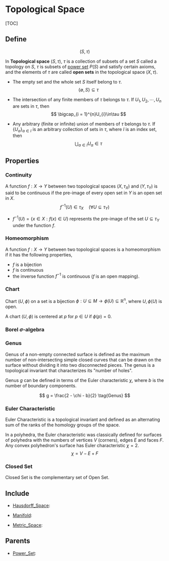 # Topological Space

[TOC]

## Define

$$
(S, \tau)
$$

In **Topological space** $(S, \tau)$, $\tau$ is a collection of subsets of a set $S$ called a topology on $S$, $\tau$ is subsets of [power set](./Power_Set.md) $P(S)$ and satisfy certain axioms, and the elements of $\tau$ are called **open sets** in the topological space $(X,\tau)$.

- The empty set and the whole set $S$ itself belong to $\tau$.
$$
\{\emptyset, S\} \subseteq \tau
$$

- The intersection of any finite members of $\tau$ belongs to $\tau$. If $U_{1},U_{2},\cdots,U_{n}$ are sets in $\tau$, then 
$$
\bigcap_{i = 1}^{n}U_{i}\in\tau
$$

- Any arbitrary (finite or infinite) union of members of $\tau$ belongs to $\tau$. If $\{U_{\alpha}\}_{\alpha\in I}$ is an arbitrary collection of sets in $\tau$, where $I$ is an index set, then 
$$
\bigcup_{\alpha\in I}U_{\alpha}\in\tau
$$

## Properties

### Continuity

A function $f: X\rightarrow Y$ between two topological spaces $(X, \tau_X)$ and $(Y, \tau_Y)$ is said to be continuous if the pre-image of every open set in $Y$ is an open set in $X$.
$$
f^{- 1}(U)\in\tau_X \quad (\forall U\subseteq \tau_Y)
$$

- $f^{-1}(U)=\{x\in X:f(x)\in U\}$ represents the pre-image of the set $U\subseteq \tau_Y$ under the function $f$.

### Homeomorphism

A function $f: X \to Y$ between two topological spaces is a homeomorphism if it has the following properties,
- $f$ is a bijection 
- $f$ is continuous
- the inverse function $f^{-1}$ is continuous ($f$ is an open mapping).

### Chart

Chart $(U, \phi)$ on a set is a bijection $\phi: U \subseteq M \to \phi(U) \subseteq \mathbb R^n$, where $U, \phi(U)$ is open.

A chart $(U, \phi)$ is centered at $p$ for $p \in U$ if $\phi(p) = 0$.

### Borel $\sigma$-algebra 

### Genus
Genus of a non-empty connected surface is defined as the maximum number of non-intersecting simple closed curves that can be drawn on the surface without dividing it into two disconnected pieces. The genus is a topological invariant that characterizes its "number of holes". 

Genus $g$ can be defined in terms of the Euler characteristic $\chi$, where $b$ is the number of boundary components.

$$
g = \frac{2 - \chi - b}{2}  \tag{Genus}
$$

### Euler Characteristic
 Euler Characteristic is a topological invariant and defined as an alternating sum of the ranks of the homology groups of the space.

In a polyhedra, the Euler characteristic was classically defined for surfaces of polyhedra with the numbers of vertices $V$ (corners), edges $E$ and faces $F$. Any convex polyhedron's surface has Euler characteristic $\chi = 2$.
$$
\chi = V - E + F  \tag{Euler Characteristic}
$$



### Closed Set

Closed Set is the complementary set of Open Set.

## Include

- [Hausdorff_Space](./Hausdorff_Space.md): 

- [Manifold](./Manifold.md): 

- [Metric_Space](./Metric_Space.md): 

## Parents

- [Power_Set](./Power_Set.md): 

